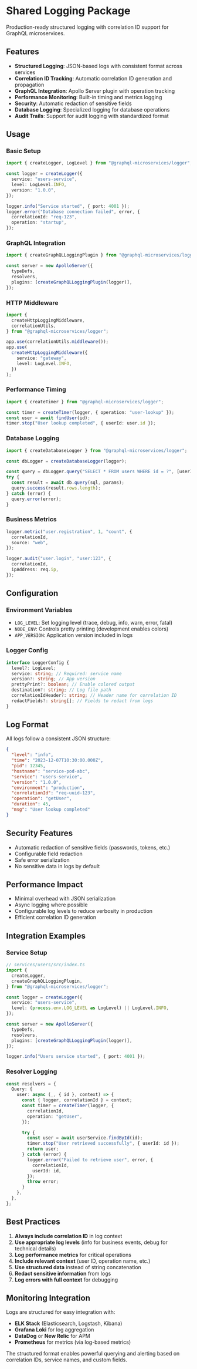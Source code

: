 # Shared Logging Package

Production-ready structured logging with correlation ID support for GraphQL microservices.

## Features

- **Structured Logging**: JSON-based logs with consistent format across services
- **Correlation ID Tracking**: Automatic correlation ID generation and propagation
- **GraphQL Integration**: Apollo Server plugin with operation tracking
- **Performance Monitoring**: Built-in timing and metrics logging
- **Security**: Automatic redaction of sensitive fields
- **Database Logging**: Specialized logging for database operations
- **Audit Trails**: Support for audit logging with standardized format

## Usage

### Basic Setup

```typescript
import { createLogger, LogLevel } from "@graphql-microservices/logger";

const logger = createLogger({
  service: "users-service",
  level: LogLevel.INFO,
  version: "1.0.0",
});

logger.info("Service started", { port: 4001 });
logger.error("Database connection failed", error, {
  correlationId: "req-123",
  operation: "startup",
});
```

### GraphQL Integration

```typescript
import { createGraphQLLoggingPlugin } from "@graphql-microservices/logger";

const server = new ApolloServer({
  typeDefs,
  resolvers,
  plugins: [createGraphQLLoggingPlugin(logger)],
});
```

### HTTP Middleware

```typescript
import {
  createHttpLoggingMiddleware,
  correlationUtils,
} from "@graphql-microservices/logger";

app.use(correlationUtils.middleware());
app.use(
  createHttpLoggingMiddleware({
    service: "gateway",
    level: LogLevel.INFO,
  })
);
```

### Performance Timing

```typescript
import { createTimer } from "@graphql-microservices/logger";

const timer = createTimer(logger, { operation: "user-lookup" });
const user = await findUser(id);
timer.stop("User lookup completed", { userId: user.id });
```

### Database Logging

```typescript
import { createDatabaseLogger } from "@graphql-microservices/logger";

const dbLogger = createDatabaseLogger(logger);

const query = dbLogger.query("SELECT * FROM users WHERE id = ?", [userId]);
try {
  const result = await db.query(sql, params);
  query.success(result.rows.length);
} catch (error) {
  query.error(error);
}
```

### Business Metrics

```typescript
logger.metric("user.registration", 1, "count", {
  correlationId,
  source: "web",
});

logger.audit("user.login", "user:123", {
  correlationId,
  ipAddress: req.ip,
});
```

## Configuration

### Environment Variables

- `LOG_LEVEL`: Set logging level (trace, debug, info, warn, error, fatal)
- `NODE_ENV`: Controls pretty printing (development enables colors)
- `APP_VERSION`: Application version included in logs

### Logger Config

```typescript
interface LoggerConfig {
  level?: LogLevel;
  service: string; // Required: service name
  version?: string; // App version
  prettyPrint?: boolean; // Enable colored output
  destination?: string; // Log file path
  correlationIdHeader?: string; // Header name for correlation ID
  redactFields?: string[]; // Fields to redact from logs
}
```

## Log Format

All logs follow a consistent JSON structure:

```json
{
  "level": "info",
  "time": "2023-12-07T10:30:00.000Z",
  "pid": 12345,
  "hostname": "service-pod-abc",
  "service": "users-service",
  "version": "1.0.0",
  "environment": "production",
  "correlationId": "req-uuid-123",
  "operation": "getUser",
  "duration": 45,
  "msg": "User lookup completed"
}
```

## Security Features

- Automatic redaction of sensitive fields (passwords, tokens, etc.)
- Configurable field redaction
- Safe error serialization
- No sensitive data in logs by default

## Performance Impact

- Minimal overhead with JSON serialization
- Async logging where possible
- Configurable log levels to reduce verbosity in production
- Efficient correlation ID generation

## Integration Examples

### Service Setup

```typescript
// services/users/src/index.ts
import {
  createLogger,
  createGraphQLLoggingPlugin,
} from "@graphql-microservices/logger";

const logger = createLogger({
  service: "users-service",
  level: (process.env.LOG_LEVEL as LogLevel) || LogLevel.INFO,
});

const server = new ApolloServer({
  typeDefs,
  resolvers,
  plugins: [createGraphQLLoggingPlugin(logger)],
});

logger.info("Users service started", { port: 4001 });
```

### Resolver Logging

```typescript
const resolvers = {
  Query: {
    user: async (_, { id }, context) => {
      const { logger, correlationId } = context;
      const timer = createTimer(logger, {
        correlationId,
        operation: "getUser",
      });

      try {
        const user = await userService.findById(id);
        timer.stop("User retrieved successfully", { userId: id });
        return user;
      } catch (error) {
        logger.error("Failed to retrieve user", error, {
          correlationId,
          userId: id,
        });
        throw error;
      }
    },
  },
};
```

## Best Practices

1. **Always include correlation ID** in log context
2. **Use appropriate log levels** (info for business events, debug for technical details)
3. **Log performance metrics** for critical operations
4. **Include relevant context** (user ID, operation name, etc.)
5. **Use structured data** instead of string concatenation
6. **Redact sensitive information** from logs
7. **Log errors with full context** for debugging

## Monitoring Integration

Logs are structured for easy integration with:

- **ELK Stack** (Elasticsearch, Logstash, Kibana)
- **Grafana Loki** for log aggregation
- **DataDog** or **New Relic** for APM
- **Prometheus** for metrics (via log-based metrics)

The structured format enables powerful querying and alerting based on correlation IDs, service names, and custom fields.
